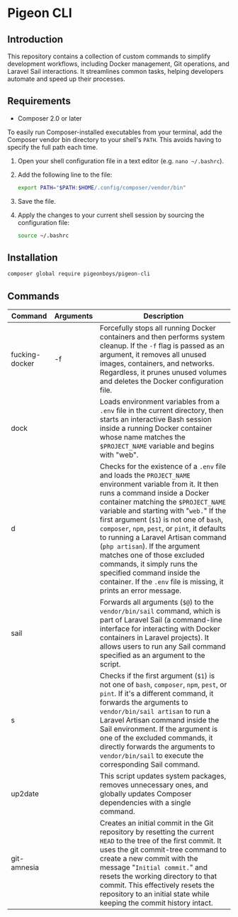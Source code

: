 # Pigeon CLI

## Introduction

This repository contains a collection of custom commands to simplify development workflows, including Docker management, Git operations, and Laravel Sail interactions. It streamlines common tasks, helping developers automate and speed up their processes.

## Requirements

- Composer 2.0 or later

To easily run Composer-installed executables from your terminal, add the Composer vendor bin directory to your shell's `PATH`. This avoids having to specify the full path each time.

1.  Open your shell configuration file in a text editor (e.g. `nano ~/.bashrc`).

2.  Add the following line to the file:

    ```bash
    export PATH="$PATH:$HOME/.config/composer/vendor/bin"
    ```

3.  Save the file.

4.  Apply the changes to your current shell session by sourcing the configuration file:

    ```bash
    source ~/.bashrc
    ```

## Installation

```bash
composer global require pigeonboys/pigeon-cli
```

## Commands

| Command        | Arguments | Description                                                                                                                                                                                                                                                                                                                                                                                                                                                                                                                                                     |
| -------------- | --------- | --------------------------------------------------------------------------------------------------------------------------------------------------------------------------------------------------------------------------------------------------------------------------------------------------------------------------------------------------------------------------------------------------------------------------------------------------------------------------------------------------------------------------------------------------------------- |
| fucking-docker | -f        | Forcefully stops all running Docker containers and then performs system cleanup. If the `-f` flag is passed as an argument, it removes all unused images, containers, and networks. Regardless, it prunes unused volumes and deletes the Docker configuration file.                                                                                                                                                                                                                                                                                             |
| dock           |           | Loads environment variables from a `.env` file in the current directory, then starts an interactive Bash session inside a running Docker container whose name matches the `$PROJECT_NAME` variable and begins with "web".                                                                                                                                                                                                                                                                                                                                       |
| d              |           | Checks for the existence of a `.env` file and loads the `PROJECT_NAME` environment variable from it. It then runs a command inside a Docker container matching the `$PROJECT_NAME` variable and starting with "`web.`" If the first argument (`$1`) is not one of `bash`, `composer`, `npm`, `pest`, or `pint`, it defaults to running a Laravel Artisan command (`php artisan`). If the argument matches one of those excluded commands, it simply runs the specified command inside the container. If the `.env` file is missing, it prints an error message. |
| sail           |           | Forwards all arguments (`$@`) to the `vendor/bin/sail` command, which is part of Laravel Sail (a command-line interface for interacting with Docker containers in Laravel projects). It allows users to run any Sail command specified as an argument to the script.                                                                                                                                                                                                                                                                                            |
| s              |           | Checks if the first argument (`$1`) is not one of `bash`, `composer`, `npm`, `pest`, or `pint`. If it's a different command, it forwards the arguments to `vendor/bin/sail artisan` to run a Laravel Artisan command inside the Sail environment. If the argument is one of the excluded commands, it directly forwards the arguments to `vendor/bin/sail` to execute the corresponding Sail command.                                                                                                                                                           |
| up2date        |           | This script updates system packages, removes unnecessary ones, and globally updates Composer dependencies with a single command.                                                                                                                                                                                                                                                                                                                                                                                                                                |
| git-amnesia    |           | Creates an initial commit in the Git repository by resetting the current `HEAD` to the tree of the first commit. It uses the git commit-tree command to create a new commit with the message "`Initial commit.`" and resets the working directory to that commit. This effectively resets the repository to an initial state while keeping the commit history intact.                                                                                                                                                                                           |
